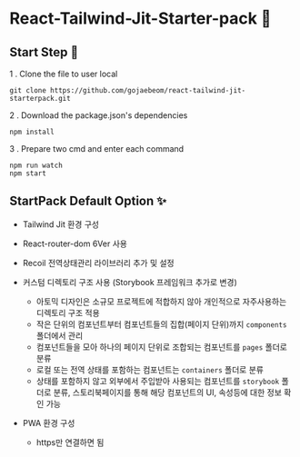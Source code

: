 # React-Tailwind-Jit-Starter-pack 🍩

## Start Step 🚀
1 . Clone the file to user local 

```
git clone https://github.com/gojaebeom/react-tailwind-jit-starterpack.git
```

2 . Download the package.json's dependencies

```
npm install
```
3 . Prepare two cmd and enter each command

```
npm run watch
npm start
```

## StartPack Default Option ✨
- Tailwind Jit 환경 구성 
- React-router-dom 6Ver 사용
- Recoil 전역상태관리 라이브러리 추가 및 설정
- 커스텀 디렉토리 구조 사용 (Storybook 프레임워크 추가로 변경)
  - 아토믹 디자인은 소규모 프로젝트에 적합하지 않아 개인적으로 자주사용하는 디렉토리 구조 적용
  - 작은 단위의 컴포넌트부터 컴포넌트들의 집합(페이지 단위)까지 `components` 폴더에서 관리
  - 컴포넌트들을 모아 하나의 페이지 단위로 조합되는 컴포넌트를 `pages` 폴더로 분류
  - 로컬 또는 전역 상태를 포함하는 컴포넌트는 `containers` 폴더로 분류
  - 상태를 포함하지 않고 외부에서 주입받아 사용되는 컴포넌트를 `storybook` 폴더로 분류, 스토리북페이지를 통해 해당 컴포넌트의 UI, 속성등에 대한 정보 확인 가능

- PWA 환경 구성
  - https만 연결하면 됨

